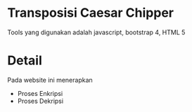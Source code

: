 # Transposisi Caesar Chipper
Tools yang digunakan adalah javascript, bootstrap 4, HTML 5
# Detail
Pada website ini menerapkan
<ul>
  <li>Proses Enkripsi</li>
  <li>Proses Dekripsi</li>
</ul>
